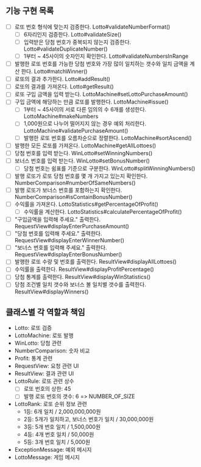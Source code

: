 
## 기능 구현 목록
- [ ] 로또 번호 형식에 맞는지 검증한다. Lotto#validateNumberFormat()
  - [ ] 6자리인지 검증한다. Lotto#validateSize()
  - [ ] 입력받은 당첨 번호가 중복되지 않는지 검증한다. Lotto#validateDuplicateNumber()
  - [ ] 1부터 ~ 45사이의 숫자인지 확인한다. Lotto#validateNumbersInRange
- [ ] 발행한 로또 번호를 가능한 당첨 번호와 가장 많이 일치하는 갯수와 일치 금액을 계산 한다. Lotto#matchWinner()
- [ ] 로또의 결과 추가한다. Lotto#addResult()
- [ ] 로또의 결과를 가져온다. Lotto#getResult()
- [ ] 로또 구입 금액을 입력 받는다. LottoMachine#setLottoPurchaseAmount()
- [ ] 구입 금액에 해당하는 만큼 로또를 발행한다. LottoMachine#issue()
  - [ ] 1부터 ~ 45사이의 서로 다른 임의의 수 6개를 생성한다. LottoMachine#makeNumbers
  - [ ] 1,000원으로 나누어 떨어지지 않는 경우 예외 처리한다. LottoMachine#validatePurchaseAmount()
  - [ ] 발행한 로또 번호를 오름차순으로 정렬한다. LottoMachine#sortAscend()
- [ ] 발행한 모든 로또를 가져온다. LottoMachine#getAllLottoes()
- [ ] 당첨 번호를 입력 받는다. WinLotto#setWinningNumbers()
- [ ] 보너스 번호를 입력 받는다. WinLotto#setBonusNumber()
  - [ ] 당첨 번호는 쉼표를 기준으로 구분한다. WinLotto#splitWinningNumbers()
- [ ] 발행 로또가 로또 당첨 번호를 몇 개 가지고 있는지 확인한다. NumberComparison#numberOfSameNumbers()
- [ ] 발행 로또가 보너스 번호를 포함하는지 확인한다. NumberComparison#isContainBonusNumber()
- [ ] 수익률을 가져온다. LottoStatistics#getPercentageOfProfit()
  - [ ] 수익률을 계산한다. LottoStatistics#calculatePercentageOfProfit()
- [ ] "구입금액을 입력해 주세요." 출력한다. RequestView#displayEnterPurchaseAmount()
- [ ] "당첨 번호를 입력해 주세요." 출력한다. RequestView#displayEnterWinnerNumber()
- [ ] "보너스 번호를 입력해 주세요." 출력한다. RequestView#displayEnterBonusNumber()
- [ ] 발행한 로또 수량 및 번호를 출력한다. ResultView#displayAllLottoes()
- [ ] 수익률을 출력한다. ResultView#displayProfitPercentage()
- [ ] 당첨 통계를 출력한다. ResultView#displayWinStatistics()
- [ ] 당첨 조건별 일치 갯수와 보너스 볼 일치별 갯수를 출력한다. ResultView#displayWinners()

## 클래스별 각 역할과 책임
- Lotto: 로또 검증
- LottoMachine: 로또 발행
- WinLotto: 당첨 관련
- NumberComparison: 숫자 비교
- Profit: 통계 관련
- RequestView: 요청 관련 UI
- ResultView: 결과 관련 UI
- LottoRule: 로또 관련 상수
  - [ ] 로또 번호의 상한: 45
  - [ ] 발행 로또 번호의 갯수: 6 => NUMBER_OF_SIZE
- LottoRank: 로또 순위 정보 관련
  - 1등: 6개 일치 / 2,000,000,000원
  - 2등: 5개가 일치하고, 보너스 번호가 일치 / 30,000,000원
  - 3등: 5개 번호 일치 / 1,500,000원
  - 4등: 4개 번호 일치 / 50,000원
  - 5등: 3개 번호 일치 / 5,000원
- ExceptionMessage: 예외 메시지
- LottoMessage: 게임 메시지